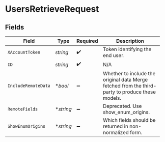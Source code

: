 # UsersRetrieveRequest


## Fields

| Field                                                                                            | Type                                                                                             | Required                                                                                         | Description                                                                                      |
| ------------------------------------------------------------------------------------------------ | ------------------------------------------------------------------------------------------------ | ------------------------------------------------------------------------------------------------ | ------------------------------------------------------------------------------------------------ |
| `XAccountToken`                                                                                  | *string*                                                                                         | :heavy_check_mark:                                                                               | Token identifying the end user.                                                                  |
| `ID`                                                                                             | *string*                                                                                         | :heavy_check_mark:                                                                               | N/A                                                                                              |
| `IncludeRemoteData`                                                                              | **bool*                                                                                          | :heavy_minus_sign:                                                                               | Whether to include the original data Merge fetched from the third-party to produce these models. |
| `RemoteFields`                                                                                   | **string*                                                                                        | :heavy_minus_sign:                                                                               | Deprecated. Use show_enum_origins.                                                               |
| `ShowEnumOrigins`                                                                                | **string*                                                                                        | :heavy_minus_sign:                                                                               | Which fields should be returned in non-normalized form.                                          |